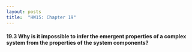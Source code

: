 ```yaml
---
layout: posts
title:  "HW15: Chapter 19"
---
```

#### 19.3 Why is it impossible to infer the emergent properties of a complex system from the properties of the system components?
